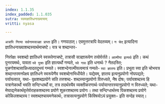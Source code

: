 ```yaml
---
index: 1.1.35
index_padded: 1.1.035
sutra: स्वमज्ञातिधनाख्यायाम्
vritti: nyasa

---
```

`अत्रापि नित्या सर्वनामसञ्ज्ञा प्राप्ता` इति। गणपाठात्। एवमुत्तरत्रापि
वेदतव्यम्। `न चेत्` इत्यादिना ज्ञातिधनाख्याशब्दस्यार्थमाचष्टे। यत्र च शब्दान्तर-

निरपेक्षः स्वशब्दो ज्ञातिधने स्वरूपेणाचष्टे, तत्रासौ सञ्ज्ञारूपेण तयोर्वर्त्तते। `आत्मीया इत्यर्थः` इति। कथं पुनरयमर्थः, यावता `स्वे पुत्त्राः` इति ज्ञात्यर्थो
गम्यते, `स्वे गावः` इति धनार्थः ? नैतदस्ति; पुत्त्रगोशब्दसान्निध्यादतदुभयं
गम्यते। स्वशभ्देनात्मीयत्वमात्रं गम्यते- `स्वा ज्ञातयः` इति। प्रभूता स्वा इति
चोभयत्र शब्दान्तरमनपेक्ष्य ज्ञातिधने स्वरूपेणैव स्वशब्देनाभिधीयेते। यद्येवम्, ज्ञातय इत्यनुप्रयोगो नोपपद्यते; पर्यायत्वात्, यथा- वृक्षशब्दप्रयोगे सति तरुशब्द-
शब्दस्यानुप्रयोगो विरुध्यते, नैष दोषः; पर्यायशब्दस्य हि यत्रानेकार्थो भवति सन्दिग्धार्थो वा, तत्र तदर्थस्यैव व्यक्तीकरणार्थः पर्यायान्तरस्यानुप्रयोगो न
विरुध्यते; यथा- मेघाद्यनेकार्थवृत्तेर्वराहकशब्दस्य प्रयोगे शूकरशब्दस्य प्रयोगः। तथा सन्दिग्धार्थस्य पिकशब्दस्य प्रयोगे कोकिलशब्दस्य ! स्वशब्दश्चायमनेकार्थः,
तत्रासत्यनुप्रयोगे किंविषयोऽयं प्रयुक्तः- इति सन्देह स्यात्।